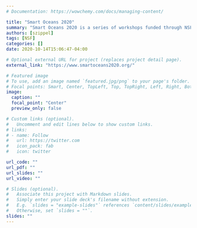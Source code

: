 ```yaml
---
# Documentation: https://wowchemy.com/docs/managing-content/

title: "Smart Oceans 2020"
summary: "Smart Oceans 2020 is a series of workshops funded through NSF's Convergence Accelerator to blue sky the future of oceans and accelerate convergent research towards societal impact."
authors: [szippel]
tags: [NSF]
categories: []
date: 2020-10-14T15:06:47-04:00

# Optional external URL for project (replaces project detail page).
external_link: "https://www.smartoceans2020.org/"

# Featured image
# To use, add an image named `featured.jpg/png` to your page's folder.
# Focal points: Smart, Center, TopLeft, Top, TopRight, Left, Right, BottomLeft, Bottom, BottomRight.
image:
  caption: ""
  focal_point: "Center"
  preview_only: false

# Custom links (optional).
#   Uncomment and edit lines below to show custom links.
# links:
# - name: Follow
#   url: https://twitter.com
#   icon_pack: fab
#   icon: twitter

url_code: ""
url_pdf: ""
url_slides: ""
url_video: ""

# Slides (optional).
#   Associate this project with Markdown slides.
#   Simply enter your slide deck's filename without extension.
#   E.g. `slides = "example-slides"` references `content/slides/example-slides.md`.
#   Otherwise, set `slides = ""`.
slides: ""
---
```

